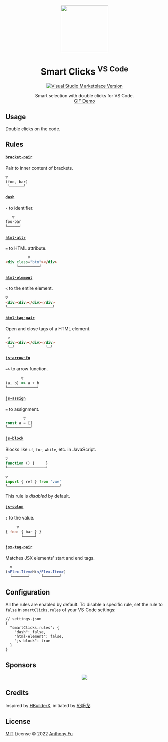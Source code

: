 <p align="center">
<img src="https://raw.githubusercontent.com/antfu/vscode-smart-clicks/main/res/icon.png" height="150">
</p>

<h1 align="center">Smart Clicks <sup>VS Code</sup></h1>

<p align="center">
<a href="https://marketplace.visualstudio.com/items?itemName=antfu.smart-clicks" target="__blank"><img src="https://img.shields.io/visual-studio-marketplace/v/antfu.smart-clicks.svg?color=eee&amp;label=VS%20Code%20Marketplace&logo=visual-studio-code" alt="Visual Studio Marketplace Version" /></a>
</p>

<p align="center">
Smart selection with double clicks for VS Code.<br>
<a href="https://twitter.com/antfu7/status/1506508822030200833">GIF Demo</a>
</p>

## Usage

Double clicks on the code.

## Rules

<!-- Generated from JSDocs, do not modify it directly -->
<!--rules-->

#### [`bracket-pair`](https://github.com/antfu/vscode-smart-clicks/blob/main/src/rules/bracket-pair.ts)

Pair to inner content of brackets.

```js
▽
(foo, bar)
 └──────┘
```

#### [`dash`](https://github.com/antfu/vscode-smart-clicks/blob/main/src/rules/dash.ts)

`-` to identifier.

```css
   ▽
foo-bar
└─────┘
```

#### [`html-attr`](https://github.com/antfu/vscode-smart-clicks/blob/main/src/rules/html-attr.ts)

`=` to HTML attribute.

```html
          ▽
<div class="btn"></div>
     └─────────┘
```

#### [`html-element`](https://github.com/antfu/vscode-smart-clicks/blob/main/src/rules/html-element.ts)

`<` to the entire element.

```html
▽
<div><div></div></div>
└────────────────────┘
```

#### [`html-tag-pair`](https://github.com/antfu/vscode-smart-clicks/blob/main/src/rules/html-tag-pair.ts)

Open and close tags of a HTML element.

```html
 ▽
<div><div></div></div>
 └─┘              └─┘
```

#### [`js-arrow-fn`](https://github.com/antfu/vscode-smart-clicks/blob/main/src/rules/js-arrow-fn.ts)

`=>` to arrow function.

```js
       ▽
(a, b) => a + b
└─────────────┘
```

#### [`js-assign`](https://github.com/antfu/vscode-smart-clicks/blob/main/src/rules/js-assign.ts)

`=` to assignment.

```js
        ▽
const a = []
└──────────┘
```

#### [`js-block`](https://github.com/antfu/vscode-smart-clicks/blob/main/src/rules/js-block.ts)

Blocks like `if`, `for`, `while`, etc. in JavaScript.

```js
▽
function () {     }
└─────────────────┘
```

```js
▽
import { ref } from 'vue'
└───────────────────────┘
```

This rule is _disabled_ by default.

#### [`js-colon`](https://github.com/antfu/vscode-smart-clicks/blob/main/src/rules/js-colon.ts)

`:` to the value.

```js
     ▽
{ foo: { bar } }
       └─────┘
```

#### [`jsx-tag-pair`](https://github.com/antfu/vscode-smart-clicks/blob/main/src/rules/jsx-tag-pair.ts)

Matches JSX elements' start and end tags.

```jsx
  ▽
(<Flex.Item>Hi</Flex.Item>)
  └───────┘     └───────┘
```

<!--rules-->

## Configuration

All the rules are enabled by default. To disable a specific rule, set the rule to `false` in `smartClicks.rules` of your VS Code settings:

```jsonc
// settings.json
{
  "smartClicks.rules": {
    "dash": false,
    "html-element": false,
    "js-block": true
  }
}
```

## Sponsors

<p align="center">
  <a href="https://cdn.jsdelivr.net/gh/antfu/static/sponsors.svg">
    <img src='https://cdn.jsdelivr.net/gh/antfu/static/sponsors.png'/>
  </a>
</p>

## Credits

Inspired by [HBuilderX](https://www.dcloud.io/hbuilderx.html), initiated by [恐粉龙](https://space.bilibili.com/432190144).

## License

[MIT](./LICENSE) License © 2022 [Anthony Fu](https://github.com/antfu)
